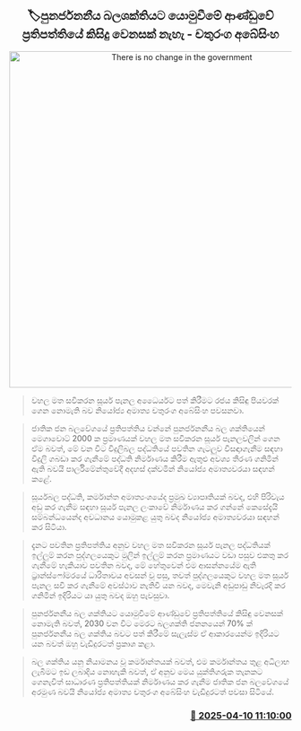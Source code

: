 <p align='center'><b><h2 align='center' title='There is no change in the government's policy of moving towards renewable energy - Chathuranga Abeysinghe'>🏷පුනර්ජනනීය බලශක්තියට යොමුවීමේ ආණ්ඩුවේ ප්‍රතිපත්තියේ කිසිදු වෙනසක් නැහැ - චතුරංග අබේසිංහ</h2></b></p>
<p align='center'><img src='https://helakuru.sgp1.cdn.digitaloceanspaces.com/esana/images/lib/chathuranga-abeysinhe-parliment.jpg' width='600' alt='There is no change in the government's policy of moving towards renewable energy - Chathuranga Abeysinghe'></p>

> වහල මත සවිකරන සූර්ය පැනල අධෛර්යට පත් කිරීමට රජය කිසිඳු පියවරක් ගෙන නොමැති බව නියෝජ්‍ය අමාත්‍ය චතුරංග අබේසිංහ පවසනවා.

> ජාතික ජන බලවේගයේ ප්‍රතිපත්තිය වන්නේ පුනර්ජනනීය බල ශක්තියෙන් මෙගාවොට් 2000 ක ප්‍රමාණයක් වහල මත සවිකරන සූර්ය පැනලවලින් ගෙන ඒම බවත්, මේ වන විට විදුලිබල පද්ධතියේ පවතින ගැටලුව විසඳාාගැනීම සඳහා විදුලි ගබඩා කර ගැනීමේ පද්ධති නිර්මාණය කිරීම ඇතුළු අවශ්‍ය තීරණ ගනිමින් ඇති බවයි පාර්ලිමේන්තුවේදී අදහස් දක්වමින් නියෝජ්‍ය අමාත්‍යවරයා සඳහන් කළේ.

> සූර්යබල පද්ධති, කර්මාන්ත අමාත්‍යංශයේද ප්‍රමුඛ ව්‍යාපෘතියක් බවද, එහි පිරිවැය අඩු කර ගැනීම සඳහා සූර්ය පැනල ලංකාවේ නිර්මාණය කර ගන්නේ කෙසේදැයි සම්බන්ධයෙන්ද අවධානය යොමුකළ යුතු බවද නියෝජ්‍ය අමාත්‍යවරයා සඳහන් කර සිටියා.

> දැනට පවතින ප්‍රතිපත්තිය අනුව වහල මත සවිකරන සූර්ය පැනල පද්ධතියක් ඉල්ලුම් කරන පුද්ගලයෙකුට මුලින් ඉල්ලුම් කරන ප්‍රමාණයට වඩා පසුව එකතු කර ගැනීමේ හැකියාව පවතින බවද, මේ හේතුවෙන් එම ආසන්නයේම ඇති ට්‍රාන්ස්ෆෝමරයේ ධාරිතාවය අවසන් වූ පසු, තවත් පුද්ගලයෙකුට වහල මත සූර්ය පැනල සවි කර ගැනීමේ අවස්ථාව නැතිවී යන බවද, මෙවැනි අඩුපාඩු නිවැරදි කර ගනිමින් ඉදිරියට යා යුතු බවද ඔහු පැවසුවා‍.

> පුනර්ජනනීය බල ශක්තියට යොමුවීමේ ආණ්ඩුවේ ප්‍රතිපත්තියේ කිසිඳු වෙනසක් නොමැති බවත්, 2030 වන විට මෙරට බලශක්ති ජනනයෙන් 70% ක් පුනර්ජනනීය බල ශක්තිය බවට පත් කිරීමේ සැලැස්ම ඒ ආකාරයෙන්ම ඉදිරියට යන බවත් ඔහු වැඩිදුරටත් ප්‍රකාශ කළා.

> බල ශක්තිය යනු නියාමනය වූ කර්මාන්තයක් බවත්, එම කර්මාන්තය තුළ අධිලාභ ලැබීමට ඉඩ ලබාදිය නොහැකි බවත්, ඒ අනුව මෙය යුක්තිගරුක තැනකට ගෙනැවිත් සාධාරණ ප්‍රතිපත්තියක් නිර්මාණය කර ගැනීම ජාතික ජන බලවේගයේ අරමුණ බවයි නියෝජ්‍ය අමාත්‍ය චතුරංග අබේසිංහ වැඩිදුරටත් පවසා සිටියේ.



<h3 align='right'><a href='https://www.helakuru.lk/esana/p/109148/'>📅 2025-04-10 11:10:00</a></h3>
